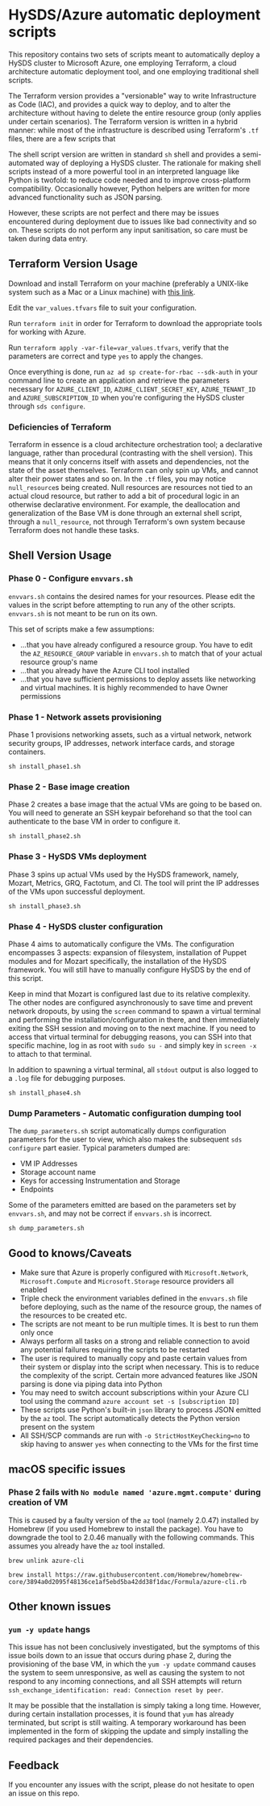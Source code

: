# HySDS/Azure automatic deployment scripts

This repository contains two sets of scripts meant to automatically deploy a HySDS cluster to Microsoft Azure, one employing Terraform, a cloud architecture automatic deployment tool, and one employing traditional shell scripts.

The Terraform version provides a "versionable" way to write Infrastructure as Code (IAC), and provides a quick way to deploy, and to alter the architecture without having to delete the entire resource group (only applies under certain scenarios). The Terraform version is written in a hybrid manner: while most of the infrastructure is described using Terraform's `.tf` files, there are a few scripts that 

The shell script version are written in standard `sh` shell and provides a semi-automated way of deploying a HySDS cluster. The rationale for making shell scripts instead of a more powerful tool in an interpreted language like Python is twofold: to reduce code needed and to improve cross-platform compatibility. Occasionally however, Python helpers are written for more advanced functionality such as JSON parsing.

However, these scripts are not perfect and there may be issues encountered during deployment due to issues like bad connectivity and so on. These scripts do not perform any input sanitisation, so care must be taken during data entry.

## Terraform Version Usage

Download and install Terraform on your machine (preferably a UNIX-like system such as a Mac or a Linux machine) with [this link](https://www.terraform.io/downloads.html).

Edit the `var_values.tfvars` file to suit your configuration.

Run `terraform init` in order for Terraform to download the appropriate tools for working with Azure.

Run `terraform apply -var-file=var_values.tfvars`, verify that the parameters are correct and type `yes` to apply the changes.

Once everything is done, run `az ad sp create-for-rbac --sdk-auth` in your command line to create an application and retrieve the parameters necessary for `AZURE_CLIENT_ID`, `AZURE_CLIENT_SECRET_KEY`, `AZURE_TENANT_ID` and `AZURE_SUBSCRIPTION_ID` when you're configuring the HySDS cluster through `sds configure`.

### Deficiencies of Terraform

Terraform in essence is a cloud architecture orchestration tool; a declarative language, rather than procedural (contrasting with the shell version). This means that it only concerns itself with assets and dependencies, not the state of the asset themselves. Terraform can only spin up VMs, and cannot alter their power states and so on. In the `.tf` files, you may notice `null_resource`s being created. Null resources are resources not tied to an actual cloud resource, but rather to add a bit of procedural logic in an otherwise declarative environment. For example, the deallocation and generalization of the Base VM is done through an external shell script, through a `null_resource`, not through Terraform's own system because Terraform does not handle these tasks.

## Shell Version Usage

### Phase 0 - Configure `envvars.sh`

`envvars.sh` contains the desired names for your resources. Please edit the values in the script before attempting to run any of the other scripts. `envvars.sh` is not meant to be run on its own.

This set of scripts make a few assumptions:

- ...that you have already configured a resource group. You have to edit the `AZ_RESOURCE_GROUP` variable in `envvars.sh` to match that of your actual resource group's name
- ...that you already have the Azure CLI tool installed
- ...that you have sufficient permissions to deploy assets like networking and virtual machines. It is highly recommended to have Owner permissions

### Phase 1 - Network assets provisioning

Phase 1 provisions networking assets, such as a virtual network, network security groups, IP addresses, network interface cards, and storage containers.

`sh install_phase1.sh`

### Phase 2 - Base image creation

Phase 2 creates a base image that the actual VMs are going to be based on. You will need to generate an SSH keypair beforehand so that the tool can authenticate to the base VM in order to configure it.

`sh install_phase2.sh`

### Phase 3 - HySDS VMs deployment

Phase 3 spins up actual VMs used by the HySDS framework, namely, Mozart, Metrics, GRQ, Factotum, and CI. The tool will print the IP addresses of the VMs upon successful deployment.

`sh install_phase3.sh`

### Phase 4 - HySDS cluster configuration

Phase 4 aims to automatically configure the VMs. The configuration encompasses 3 aspects: expansion of filesystem, installation of Puppet modules and for Mozart specifically, the installation of the HySDS framework. You will still have to manually configure HySDS by the end of this script.

Keep in mind that Mozart is configured last due to its relative complexity. The other nodes are configured asynchronously to save time and prevent network dropouts, by using the `screen` command to spawn a virtual terminal and performing the installation/configuration in there, and then immediately exiting the SSH session and moving on to the next machine. If you need to access that virtual terminal for debugging reasons, you can SSH into that specific machine, log in as root with `sudo su -` and simply key in `screen -x` to attach to that terminal.

In addition to spawning a virtual terminal, all `stdout` output is also logged to a `.log` file for debugging purposes.

`sh install_phase4.sh`

### Dump Parameters - Automatic configuration dumping tool

The `dump_parameters.sh` script automatically dumps configuration parameters for the user to view, which also makes the subsequent `sds configure` part easier. Typical parameters dumped are:

- VM IP Addresses
- Storage account name
- Keys for accessing Instrumentation and Storage
- Endpoints

Some of the parameters emitted are based on the parameters set by `envvars.sh`, and may not be correct if `envvars.sh` is incorrect.

`sh dump_parameters.sh`

## Good to knows/Caveats

- Make sure that Azure is properly configured with `Microsoft.Network`, `Microsoft.Compute` and `Microsoft.Storage` resource providers all enabled
- Triple check the environment variables defined in the `envvars.sh` file before deploying, such as the name of the resource group, the names of the resources to be created etc.
- The scripts are not meant to be run multiple times. It is best to run them only once
- Always perform all tasks on a strong and reliable connection to avoid any potential failures requiring the scripts to be restarted
- The user is required to manually copy and paste certain values from their system or display into the script when necessary. This is to reduce the complexity of the script. Certain more advanced features like JSON parsing is done via piping data into Python
- You may need to switch account subscriptions within your Azure CLI tool using the command `azure account set -s [subscription ID]`
- These scripts use Python's built-in `json` library to process JSON emitted by the `az` tool. The script automatically detects the Python version present on the system
- All SSH/SCP commands are run with `-o StrictHostKeyChecking=no` to skip having to answer `yes` when connecting to the VMs for the first time

## macOS specific issues

### Phase 2 fails with `No module named 'azure.mgmt.compute'` during creation of VM

This is caused by a faulty version of the `az` tool (namely 2.0.47) installed by Homebrew (if you used Homebrew to install the package). You have to downgrade the tool to 2.0.46 manually with the following commands. This assumes you already have the `az` tool installed.

`brew unlink azure-cli`

`brew install https://raw.githubusercontent.com/Homebrew/homebrew-core/3894a0d2095f48136ce1af5ebd5ba42dd38f1dac/Formula/azure-cli.rb`

## Other known issues

### `yum -y update` hangs

This issue has not been conclusively investigated, but the symptoms of this issue boils down to an issue that occurs during phase 2, during the provisioning of the base VM, in which the `yum -y update` command causes the system to seem unresponsive, as well as causing the system to not respond to any incoming connections, and all SSH attempts will return `ssh_exchange_identification: read: Connection reset by peer`.

It may be possible that the installation is simply taking a long time. However, during certain installation processes, it is found that `yum` has already terminated, but script is still waiting. A temporary workaround has been implemented in the form of skipping the update and simply installing the required packages and their dependencies.

## Feedback

If you encounter any issues with the script, please do not hesitate to open an issue on this repo.
